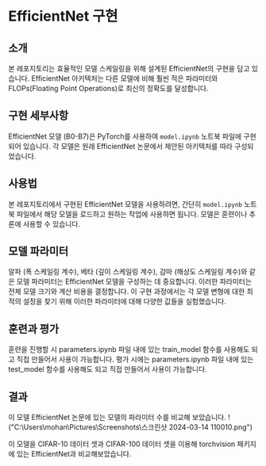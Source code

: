 # EfficientNet 구현

## 소개
본 레포지토리는 효율적인 모델 스케일링을 위해 설계된 EfficientNet의 구현을 담고 있습니다. EfficientNet 아키텍처는 다른 모델에 비해 훨씬 적은 파라미터와 FLOPs(Floating Point Operations)로 최신의 정확도를 달성합니다.

## 구현 세부사항
EfficientNet 모델 (B0-B7)은 PyTorch를 사용하여 `model.ipynb` 노트북 파일에 구현되어 있습니다. 각 모델은 원래 EfficientNet 논문에서 제안된 아키텍처를 따라 구성되었습니다.

## 사용법
본 레포지토리에서 구현된 EfficientNet 모델을 사용하려면, 간단히 `model.ipynb` 노트북 파일에서 해당 모델을 로드하고 원하는 작업에 사용하면 됩니다. 모델은 훈련이나 추론에 사용할 수 있습니다.

## 모델 파라미터
알파 (폭 스케일링 계수), 베타 (깊이 스케일링 계수), 감마 (해상도 스케일링 계수)와 같은 모델 파라미터는 EfficientNet 모델을 구성하는 데 중요합니다. 이러한 파라미터는 전체 모델 크기와 계산 비용을 결정합니다. 이 구현 과정에서는 각 모델 변형에 대한 최적의 설정을 찾기 위해 이러한 파라미터에 대해 다양한 값들을 실험했습니다.

## 훈련과 평가
훈련을 진행할 시 parameters.ipynb 파일 내에 있는 train_model 함수를 사용해도 되고 직접 만들어서 사용이 가능합니다.
평가 시에는 parameters.ipynb 파일 내에 있는 test_model 함수를 사용해도 되고 직접 만들어서 사용이 가능합니다.

## 결과
이 모델 EfficientNet 논문에 있는 모델의 파라미터 수를 비교해 보았습니다.
!("C:\Users\mohan\Pictures\Screenshots\스크린샷 2024-03-14 110010.png")

이 모델을 CIFAR-10 데이터 셋과 CIFAR-100 데이터 셋을 이용해 torchvision 패키지에 있는 EfficientNet과 비교해보았습니다.



